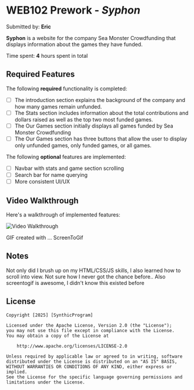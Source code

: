 # WEB102 Prework - *Syphon*

Submitted by: **Eric**

**Syphon** is a website for the company Sea Monster Crowdfunding that displays information about the games they have funded.

Time spent: **4** hours spent in total

## Required Features

The following **required** functionality is completed:

* [ ] The introduction section explains the background of the company and how many games remain unfunded.
* [ ] The Stats section includes information about the total contributions and dollars raised as well as the top two most funded games.
* [ ] The Our Games section initially displays all games funded by Sea Monster Crowdfunding
* [ ] The Our Games section has three buttons that allow the user to display only unfunded games, only funded games, or all games.

The following **optional** features are implemented:

* [ ] Navbar with stats and game section scrolling
* [ ] Search bar for name querying
* [ ] More consistent UI/UX

## Video Walkthrough

Here's a walkthrough of implemented features:

<img src='./assets/Syphon Submission.gif' title='Video Walkthrough' width='' alt='Video Walkthrough' />

<!-- Replace this with whatever GIF tool you used! -->
GIF created with ... ScreenToGif
<!-- Recommended tools:
[Kap](https://getkap.co/) for macOS
[ScreenToGif](https://www.screentogif.com/) for Windows
[peek](https://github.com/phw/peek) for Linux. -->

## Notes

Not only did I brush up on my HTML/CSS/JS skills, I also learned how to scroll into view. Not sure how I never got the chance before..
Also screentogif is awesome, I didn't know this existed before

## License

    Copyright [2025] [SynthicProgram]

    Licensed under the Apache License, Version 2.0 (the "License");
    you may not use this file except in compliance with the License.
    You may obtain a copy of the License at

        http://www.apache.org/licenses/LICENSE-2.0

    Unless required by applicable law or agreed to in writing, software
    distributed under the License is distributed on an "AS IS" BASIS,
    WITHOUT WARRANTIES OR CONDITIONS OF ANY KIND, either express or implied.
    See the License for the specific language governing permissions and
    limitations under the License.
